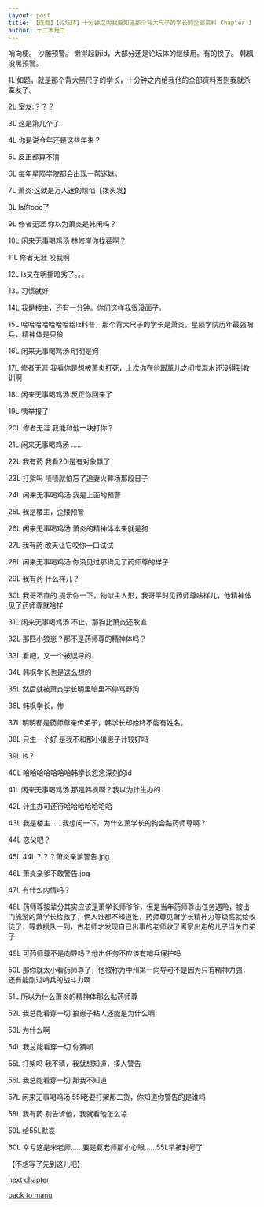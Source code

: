```yaml
---
layout: post
title: 【连载】【论坛体】十分钟之内我要知道那个背大尺子的学长的全部资料 Chapter 1
author: 十二木是二
---
```




哨向梗。
沙雕预警。
懒得起新id，大部分还是论坛体的继续用。有的换了。
韩枫没黑预警。

1L
如题，就是那个背大黑尺子的学长，十分钟之内给我他的全部资料否则我就杀室友了。

2L
室友:？？？

3L
这是第几个了

4L
你是说今年还是这些年来？

5L
反正都算不清

6L
每年星陨学院都会出现一帮迷妹。

7L
萧炎:这就是万人迷的烦恼【拨头发】

8L
ls你ooc了

9L 修者无涯
你以为萧炎是韩闲吗？

10L 闲来无事喝鸡汤
林修崖你找茬啊？

11L 修者无涯
咬我啊

12L
ls又在明撕暗秀了。。。

13L
习惯就好

14L
我是楼主，还有一分钟。你们这样我很没面子。

15L
哈哈哈哈哈哈哈给lz科普，那个背大尺子的学长是萧炎，星陨学院历年最强哨兵，精神体是只狼

16L 闲来无事喝鸡汤
明明是狗

17L 修者无涯
我看你是想被萧炎打死，上次你在他跟薰儿之间搅混水还没得到教训啊

18L 闲来无事喝鸡汤
反正你回来了

19L
咦举报了

20L 修者无涯
我能和他一块打你？

21L 闲来无事喝鸡汤
……

22L 我有药
我看20l是有对象飘了

23L 打架吗
啧啧就怕忘了追妻火葬场那段日子

24L 闲来无事喝鸡汤
我是上面的预警

25L
我是楼主，歪楼预警

26L 闲来无事喝鸡汤
萧炎的精神体本来就是狗

27L 我有药
改天让它咬你一口试试

28L 闲来无事喝鸡汤
你没见过那狗见了药师尊的样子

29L 我有药
什么样儿？

30L 我哥不直的
提示你一下，物似主人形，我哥平时见药师尊啥样儿，他精神体见了药师尊就啥样

31L 闲来无事喝鸡汤
不止，那狗比萧炎还耿直

32L
那匹小狼崽？那不是药师尊的精神体吗？

33L
看吧，又一个被误导的

34L
韩枫学长也是这么想的

35L
然后就被萧炎学长明里暗里不停骂野狗

36L
韩枫学长，惨

37L
明明都是药师尊亲传弟子，韩学长却始终不能有姓名。

38L 只生一个好
是我不和那小狼崽子计较好吗

39L
ls？

40L
哈哈哈哈哈哈哈韩学长怨念深刻的id

41L 闲来无事喝鸡汤
那是韩枫啊？我以为计生办的

42L
计生办可还行哈哈哈哈哈哈哈

43L
我是楼主……我想问一下，为什么萧学长的狗会黏药师尊啊？

44L
恋父吧？

45L
44L？？？萧炎亲爹警告.jpg

46L
萧炎亲爹不敢警告.jpg

47L
有什么内情吗？

48L
药师尊按辈分其实应该是萧学长师爷爷，但是当年药师尊出任务遇险，被出门旅游的萧学长给救了，俩人谁都不知道谁，药师尊见萧学长精神力等级高就给收徒了，等救援队一到，古老师才发现自己出事的老师收了离家出走的儿子当关门弟子

49L
可药师尊不是向导吗？他出任务不应该有哨兵保护吗

50L
那你就太小看药师尊了，他被称为中州第一向导可不是因为只有精神力强，还有能刚过哨兵的战斗力啊

51L
所以为什么萧炎的精神体那么黏药师尊

52L 我总能看穿一切
狼崽子粘人还能是为什么啊

53L
为什么啊

54L 我总能看穿一切
你猜呗

55L 打架吗
我不猜，我就想知道，揍人警告

56L 我总能看穿一切
那我不知道

57L 闲来无事喝鸡汤
55l老要打架那二货，你知道你警告的是谁吗

58L 我有药
别告诉他，我就看他怎么凉

59L
给55L默哀

60L
幸亏这是米老师……要是葛老师那小心眼……55L早被封号了

【不想写了先到这儿吧】

[next chapter](https://allforyanchen.github.io/2020/07/21/post-56-chapter-2.html)

[back to manu](https://allforyanchen.github.io/2020/07/21/post-56.html)
